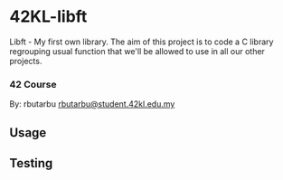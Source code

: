 # 42KL-libft
Libft - My first own library. The aim of this project is to code a C library regrouping usual function that we'll be allowed to use in all our other projects.

### 42 Course

By: rbutarbu <rbutarbu@student.42kl.edu.my>

## Usage

## Testing

